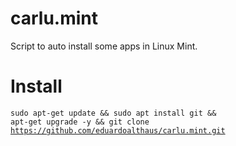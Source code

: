 # carlu.mint
Script to auto install some apps in Linux Mint.  
  
# Install  
<code>sudo apt-get update && sudo apt install git && apt-get upgrade -y && git clone https://github.com/eduardoalthaus/carlu.mint.git </code>
